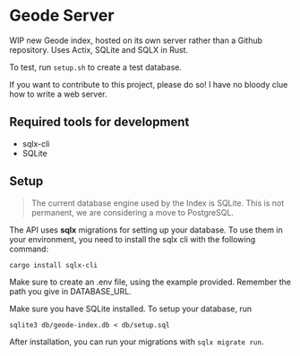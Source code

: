 # Geode Server

WIP new Geode index, hosted on its own server rather than a Github repository. Uses Actix, SQLite and SQLX in Rust.

To test, run `setup.sh` to create a test database.

If you want to contribute to this project, please do so! I have no bloody clue how to write a web server.

## Required tools for development

- sqlx-cli
- SQLite

## Setup

> The current database engine used by the Index is SQLite. This is not permanent, we are considering a move to PostgreSQL.

The API uses **sqlx** migrations for setting up your database. To use them in your environment, you need to install the sqlx cli with the following command:

```cargo install sqlx-cli```

Make sure to create an .env file, using the example provided. Remember the path you give in DATABASE_URL.

Make sure you have SQLite installed. To setup your database, run

```sqlite3 db/geode-index.db < db/setup.sql```

After installation, you can run your migrations with ```sqlx migrate run```.
